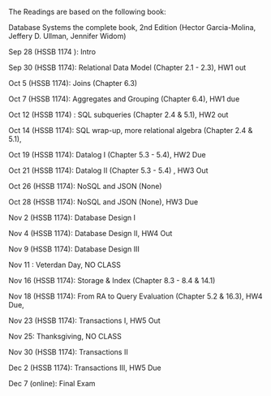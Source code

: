 The Readings are based on the following book:

Database Systems the complete book, 2nd Edition (Hector Garcia-Molina, Jeffery D. Ullman, Jennifer Widom)

Sep 28 (HSSB 1174 ): Intro 

Sep 30 (HSSB 1174): Relational Data Model (Chapter 2.1 - 2.3), HW1 out

Oct 5 (HSSB 1174): Joins (Chapter 6.3)

Oct 7 (HSSB 1174): Aggregates and Grouping (Chapter 6.4), HW1 due

Oct 12 (HSSB 1174) :  SQL subqueries (Chapter 2.4 & 5.1), HW2 out

Oct 14 (HSSB 1174): SQL wrap-up, more relational algebra (Chapter 2.4 & 5.1), 

Oct 19 (HSSB 1174): Datalog I (Chapter 5.3 - 5.4), HW2 Due

Oct 21 (HSSB 1174): Datalog II (Chapter 5.3 - 5.4) , HW3 Out

Oct 26 (HSSB 1174): NoSQL and JSON (None)

Oct 28 (HSSB 1174): NoSQL and JSON (None), HW3 Due

Nov 2 (HSSB 1174):  Database Design I

Nov 4 (HSSB 1174): Database Design II, HW4 Out

Nov 9 (HSSB 1174): Database Design III

Nov 11 : Veterdan Day, NO CLASS

Nov 16 (HSSB 1174): Storage & Index (Chapter 8.3 - 8.4 & 14.1)

Nov 18 (HSSB 1174): From RA to Query Evaluation (Chapter 5.2 & 16.3), HW4 Due, 

Nov 23 (HSSB 1174):  Transactions I, HW5 Out

Nov 25: Thanksgiving, NO CLASS 

Nov 30 (HSSB 1174): Transactions II

Dec 2 (HSSB 1174): Transactions III, HW5 Due

Dec 7 (online):  Final Exam
